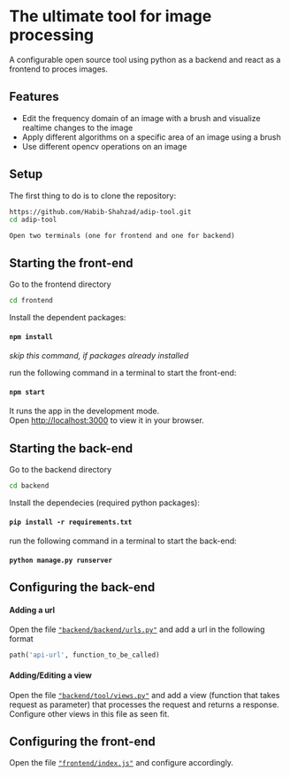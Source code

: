 # The ultimate tool for image processing

A configurable open source tool using python as a backend and react as a frontend to proces images. 

## Features

- Edit the frequency domain of an image with a brush and visualize realtime changes to the image
- Apply different algorithms on a specific area of an image using a brush
- Use different opencv operations on an image

## Setup

The first thing to do is to clone the repository:

```sh
https://github.com/Habib-Shahzad/adip-tool.git
cd adip-tool
```

`Open two terminals (one for frontend and one for backend)`
## Starting the front-end
Go to the frontend directory
```sh
cd frontend
```
Install the dependent packages:
#### `npm install`
_skip this command, if packages already installed_

run the following command in a terminal to start the front-end:
#### `npm start`
It runs the app in the development mode.\
Open [http://localhost:3000](http://localhost:3000) to view it in your browser.


## Starting the back-end
Go to the backend directory
```sh
cd backend
```
Install the dependecies (required python packages):
#### `pip install -r requirements.txt`

run the following command in a terminal to start the back-end:
#### `python manage.py runserver`

## Configuring the back-end
#### Adding a url
Open the file [`"backend/backend/urls.py"`](backend/backend/urls.py)
and add a url in the following format
```py
path('api-url', function_to_be_called)
```
#### Adding/Editing a view
Open the file [`"backend/tool/views.py"`](backend/tool/views.py)
and add a view (function that takes request as parameter) that processes the request and returns a response.
Configure other views in this file as seen fit.


## Configuring the front-end
Open the file [`"frontend/index.js"`](frontend/index.js)
and configure accordingly.

